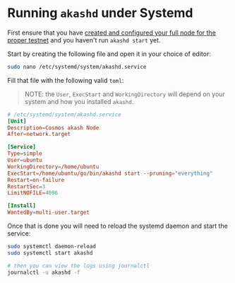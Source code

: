 # Running `akashd` under Systemd

First ensure that you have [created and configured your full node for the proper testnet](./join-the-testnet.md) and you haven't run `akashd start` yet.

Start by creating the following file and open it in your choice of editor:

```bash
sudo nano /etc/systemd/system/akashd.service
```

Fill that file with the following valid `toml`:

> NOTE: the `User`, `ExecStart` and `WorkingDirectory` will depend on your system and how you installed `akashd`.

```toml
# /etc/systemd/system/akashd.service
[Unit]
Description=Cosmos akash Node
After=network.target

[Service]
Type=simple
User=ubuntu
WorkingDirectory=/home/ubuntu
ExecStart=/home/ubuntu/go/bin/akashd start --pruning="everything"
Restart=on-failure
RestartSec=3
LimitNOFILE=4096

[Install]
WantedBy=multi-user.target
```

Once that is done you will need to reload the systemd daemon and start the service:

```bash
sudo systemctl daemon-reload
sudo systemctl start akashd

# then you can view the logs using journalctl
journalctl -u akashd -f
```